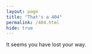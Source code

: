 ```yaml
---
layout: page
title: "That's a 404"
permalink: /404.html
hide: true
---
```


It seems you have lost your way.
